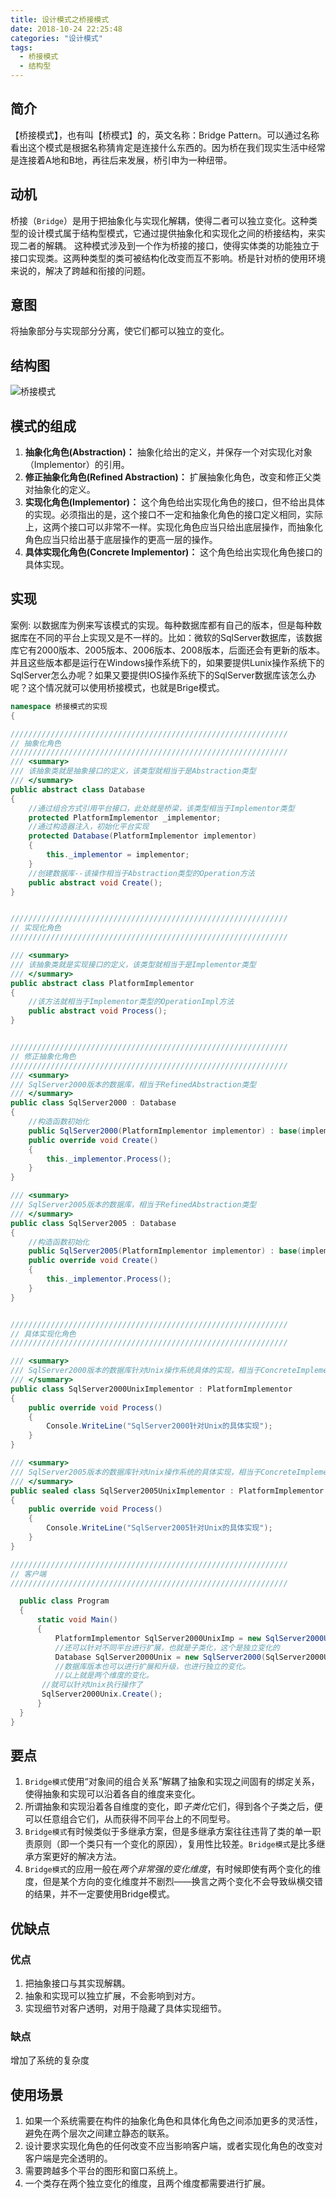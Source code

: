 ```yaml
---
title: 设计模式之桥接模式
date: 2018-10-24 22:25:48
categories: "设计模式"
tags:
  - 桥接模式
  - 结构型
---
```


## 简介
【桥接模式】，也有叫【桥模式】的，英文名称：Bridge Pattern。可以通过名称看出这个模式是根据名称猜肯定是连接什么东西的。因为桥在我们现实生活中经常是连接着A地和B地，再往后来发展，桥引申为一种纽带。
## 动机 
桥接（`Bridge`）是用于把抽象化与实现化解耦，使得二者可以独立变化。这种类型的设计模式属于结构型模式，它通过提供抽象化和实现化之间的桥接结构，来实现二者的解耦。
这种模式涉及到一个作为桥接的接口，使得实体类的功能独立于接口实现类。这两种类型的类可被结构化改变而互不影响。桥是针对桥的使用环境来说的，解决了跨越和衔接的问题。

## 意图
将抽象部分与实现部分分离，使它们都可以独立的变化。

## 结构图
![桥接模式](bridge-pattern.png)

## 模式的组成
1. **抽象化角色(Abstraction)：** 抽象化给出的定义，并保存一个对实现化对象（Implementor）的引用。
2. **修正抽象化角色(Refined Abstraction)：** 扩展抽象化角色，改变和修正父类对抽象化的定义。
3. **实现化角色(Implementor)：** 这个角色给出实现化角色的接口，但不给出具体的实现。必须指出的是，这个接口不一定和抽象化角色的接口定义相同，实际上，这两个接口可以非常不一样。实现化角色应当只给出底层操作，而抽象化角色应当只给出基于底层操作的更高一层的操作。
4. **具体实现化角色(Concrete Implementor)：** 这个角色给出实现化角色接口的具体实现。

## 实现
案例: 以数据库为例来写该模式的实现。每种数据库都有自己的版本，但是每种数据库在不同的平台上实现又是不一样的。比如：微软的SqlServer数据库，该数据库它有2000版本、2005版本、2006版本、2008版本，后面还会有更新的版本。并且这些版本都是运行在Windows操作系统下的，如果要提供Lunix操作系统下的SqlServer怎么办呢？如果又要提供IOS操作系统下的SqlServer数据库该怎么办呢？这个情况就可以使用桥接模式，也就是Brige模式。

```csharp
namespace 桥接模式的实现
{

//////////////////////////////////////////////////////////////
// 抽象化角色
//////////////////////////////////////////////////////////////
/// <summary>
/// 该抽象类就是抽象接口的定义，该类型就相当于是Abstraction类型
/// </summary>
public abstract class Database
{
    //通过组合方式引用平台接口，此处就是桥梁，该类型相当于Implementor类型
    protected PlatformImplementor _implementor;
    //通过构造器注入，初始化平台实现
    protected Database(PlatformImplementor implementor)
    {
        this._implementor = implementor;
    }
    //创建数据库--该操作相当于Abstraction类型的Operation方法
    public abstract void Create();
}


//////////////////////////////////////////////////////////////
// 实现化角色
//////////////////////////////////////////////////////////////

/// <summary>
/// 该抽象类就是实现接口的定义，该类型就相当于是Implementor类型
/// </summary>
public abstract class PlatformImplementor
{
    //该方法就相当于Implementor类型的OperationImpl方法
    public abstract void Process();
}


//////////////////////////////////////////////////////////////
// 修正抽象化角色
//////////////////////////////////////////////////////////////
/// <summary>
/// SqlServer2000版本的数据库，相当于RefinedAbstraction类型
/// </summary>
public class SqlServer2000 : Database
{
    //构造函数初始化
    public SqlServer2000(PlatformImplementor implementor) : base(implementor) { }
    public override void Create()
    {
        this._implementor.Process();
    }
}

/// <summary>
/// SqlServer2005版本的数据库，相当于RefinedAbstraction类型
/// </summary>
public class SqlServer2005 : Database
{
    //构造函数初始化
    public SqlServer2005(PlatformImplementor implementor) : base(implementor) { }
    public override void Create()
    {
        this._implementor.Process();
    }
}


//////////////////////////////////////////////////////////////
// 具体实现化角色
//////////////////////////////////////////////////////////////

/// <summary>
/// SqlServer2000版本的数据库针对Unix操作系统具体的实现，相当于ConcreteImplementorA类型
/// </summary>
public class SqlServer2000UnixImplementor : PlatformImplementor
{
    public override void Process()
    {
        Console.WriteLine("SqlServer2000针对Unix的具体实现");
    }
}

/// <summary>
/// SqlServer2005版本的数据库针对Unix操作系统的具体实现，相当于ConcreteImplementorB类型
/// </summary>
public sealed class SqlServer2005UnixImplementor : PlatformImplementor
{
    public override void Process()
    {
        Console.WriteLine("SqlServer2005针对Unix的具体实现");
    }
}

//////////////////////////////////////////////////////////////
// 客户端
//////////////////////////////////////////////////////////////

  public class Program
  {
      static void Main()
      {
          PlatformImplementor SqlServer2000UnixImp = new SqlServer2000UnixImplementor();
          //还可以针对不同平台进行扩展，也就是子类化，这个是独立变化的
          Database SqlServer2000Unix = new SqlServer2000(SqlServer2000UnixImp);
          //数据库版本也可以进行扩展和升级，也进行独立的变化。
          //以上就是两个维度的变化。
       //就可以针对Unix执行操作了
       SqlServer2000Unix.Create();
      }
  }
}
```

## 要点
1. `Bridge模式`使用“对象间的组合关系”解耦了抽象和实现之间固有的绑定关系，使得抽象和实现可以沿着各自的维度来变化。
2. 所谓抽象和实现沿着各自维度的变化，即*子类化*它们，得到各个子类之后，便可以任意组合它们，从而获得不同平台上的不同型号。
3. `Bridge模式`有时候类似于多继承方案，但是多继承方案往往违背了类的单一职责原则（即一个类只有一个变化的原因），复用性比较差。`Bridge模式`是比多继承方案更好的解决方法。
4. `Bridge模式`的应用一般在*两个非常强的变化维度*，有时候即使有两个变化的维度，但是某个方向的变化维度并不剧烈——换言之两个变化不会导致纵横交错的结果，并不一定要使用Bridge模式。

## 优缺点

### 优点
1. 把抽象接口与其实现解耦。
2. 抽象和实现可以独立扩展，不会影响到对方。
3. 实现细节对客户透明，对用于隐藏了具体实现细节。

### 缺点
增加了系统的复杂度

## 使用场景

1. 如果一个系统需要在构件的抽象化角色和具体化角色之间添加更多的灵活性，避免在两个层次之间建立静态的联系。
2. 设计要求实现化角色的任何改变不应当影响客户端，或者实现化角色的改变对客户端是完全透明的。
3. 需要跨越多个平台的图形和窗口系统上。
4.  一个类存在两个独立变化的维度，且两个维度都需要进行扩展。